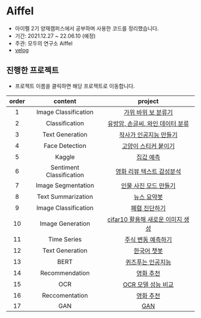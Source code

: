# Aiffel
- 아이펠 2기 양재캠퍼스에서 공부하며 사용한 코드를 정리했습니다.
- 기간: 2021.12.27 ~ 22.06.10 (예정)
- 주관: 모두의 연구소 Aiffel
- [velog](https://velog.io/@gongsam/series/Aiffel-%EC%95%84%EC%9D%B4%ED%8E%A0)

## 진행한 프로젝트

- 프로젝트 이름을 클릭하면 해당 프로젝트로 이동합니다.

|order|content|project|
|:-:|:---:|:---:|
|1|Image Classification|[가위 바위 보 분류기](https://github.com/Yeyeong99/Aiffel/blob/main/%EB%94%A5%EB%9F%AC%EB%8B%9D%20%EC%8B%A4%EC%8A%B5/exp01_%EA%B0%80%EC%9C%84%EB%B0%94%EC%9C%84%EB%B3%B4%20%EB%B6%84%EB%A5%98%EA%B8%B0.ipynb)|
|2|Classification|[유방암, 손글씨, 와인 데이터 분류](https://github.com/Yeyeong99/Aiffel/tree/main/%EB%A8%B8%EC%8B%A0%EB%9F%AC%EB%8B%9D%20%EC%8B%A4%EC%8A%B5/%EC%96%91%EC%9E%AC%208%EC%9D%BC%EC%B0%A8)|
|3|Text Generation|[작사가 인공지능 만들기](https://github.com/Yeyeong99/Aiffel/blob/main/%EB%94%A5%EB%9F%AC%EB%8B%9D%20%EC%8B%A4%EC%8A%B5/exp03_%EC%9E%91%EC%82%AC%EA%B0%80%20%EC%9D%B8%EA%B3%B5%EC%A7%80%EB%8A%A5%20%EB%A7%8C%EB%93%A4%EA%B8%B0.ipynb)|
|4|Face Detection|[고양이 스티커 붙이기](https://github.com/Yeyeong99/Aiffel/blob/main/%EB%A8%B8%EC%8B%A0%EB%9F%AC%EB%8B%9D%20%EC%8B%A4%EC%8A%B5/%EC%96%91%EC%9E%AC_12%EC%9D%BC%EC%B0%A8_%EC%8B%A4%EC%8A%B5.ipynb)|
|5|Kaggle|[집값 예측](https://github.com/Yeyeong99/Aiffel/blob/main/%EB%A8%B8%EC%8B%A0%EB%9F%AC%EB%8B%9D%20%EC%8B%A4%EC%8A%B5/exp_05_%EC%BA%90%EA%B8%80_%EA%B2%BD%EC%A7%84_%EB%8C%80%ED%9A%8C.ipynb)|
|6|Sentiment Classification|[영화 리뷰 텍스트 감성분석](https://github.com/Yeyeong99/Aiffel/blob/main/%EB%94%A5%EB%9F%AC%EB%8B%9D%20%EC%8B%A4%EC%8A%B5/exp06_%EC%98%81%ED%99%94%EB%A6%AC%EB%B7%B0%20%EA%B0%90%EC%84%B1%EB%B6%84%EC%84%9D.ipynb)|
|7|Image Segmentation|[인물 사진 모드 만들기](https://github.com/Yeyeong99/Aiffel/blob/main/%EB%94%A5%EB%9F%AC%EB%8B%9D%20%EC%8B%A4%EC%8A%B5/exp07_%EC%9D%B8%EB%AC%BC%EC%82%AC%EC%A7%84.ipynb)|
|8|Text Summarization|[뉴스 요약봇](https://github.com/Yeyeong99/Aiffel/blob/main/%EB%94%A5%EB%9F%AC%EB%8B%9D%20%EC%8B%A4%EC%8A%B5/exp08_%EB%89%B4%EC%8A%A4%EC%9A%94%EC%95%BD%EB%B4%87.ipynb)|
|9|Image Classification|[폐렴 진단하기](https://github.com/Yeyeong99/Aiffel/blob/main/%EB%94%A5%EB%9F%AC%EB%8B%9D%20%EC%8B%A4%EC%8A%B5/exp09_%ED%8F%90%EB%A0%B4%20%EC%A7%84%EB%8B%A8.ipynb)|
|10|Image Generation|[cifar10 활용해 새로운 이미지 생성](https://github.com/Yeyeong99/Aiffel/blob/main/%EB%94%A5%EB%9F%AC%EB%8B%9D%20%EC%8B%A4%EC%8A%B5/exp10_cifar%20%EC%9D%B4%EB%AF%B8%EC%A7%80%20%EC%83%9D%EC%84%B1.ipynb)
|11|Time Series|[주식 변동 예측하기](https://github.com/Yeyeong99/Aiffel/blob/main/%EB%94%A5%EB%9F%AC%EB%8B%9D%20%EC%8B%A4%EC%8A%B5/exp11_%EC%A3%BC%EC%8B%9D%20%EB%B3%80%EB%8F%99%20%EC%98%88%EC%B8%A1.ipynb)
|12|Text Generation|[한국어 챗봇](https://github.com/Yeyeong99/Aiffel/blob/main/%EB%94%A5%EB%9F%AC%EB%8B%9D%20%EC%8B%A4%EC%8A%B5/exp12_%ED%95%9C%EA%B5%AD%EC%96%B4%20%EC%B1%97%EB%B4%87.ipynb)|
|13|BERT|[퀴즈푸는 인공지능](https://github.com/Yeyeong99/Aiffel/blob/main/%EB%94%A5%EB%9F%AC%EB%8B%9D%20%EC%8B%A4%EC%8A%B5/exp13_%ED%80%B4%EC%A6%88%ED%91%B8%EB%8A%94%20%EC%9D%B8%EA%B3%B5%EC%A7%80%EB%8A%A5.ipynb)|
|14|Recommendation|[영화 추천](https://github.com/Yeyeong99/Aiffel/blob/main/%EB%94%A5%EB%9F%AC%EB%8B%9D%20%EC%8B%A4%EC%8A%B5/exp14_%EC%98%81%ED%99%94%20%EC%B6%94%EC%B2%9C.ipynb)|
|15|OCR|[OCR 모델 성능 비교](https://github.com/Yeyeong99/Aiffel/blob/main/%EB%94%A5%EB%9F%AC%EB%8B%9D%20%EC%8B%A4%EC%8A%B5/exp15_OCR%20%EB%AA%A8%EB%8D%B8%20%EC%84%B1%EB%8A%A5%20%EB%B9%84%EA%B5%90.ipynb)
|16|Reccomentation|[영화 추천](https://github.com/Yeyeong99/Aiffel/blob/main/%EB%94%A5%EB%9F%AC%EB%8B%9D%20%EC%8B%A4%EC%8A%B5/exp16_%EC%98%81%ED%99%94%EC%98%88%EC%B8%A1.ipynb)|
|17|GAN|[GAN](https://github.com/Yeyeong99/Aiffel/blob/main/%EB%94%A5%EB%9F%AC%EB%8B%9D%20%EC%8B%A4%EC%8A%B5/exp17_GAN.ipynb)|
